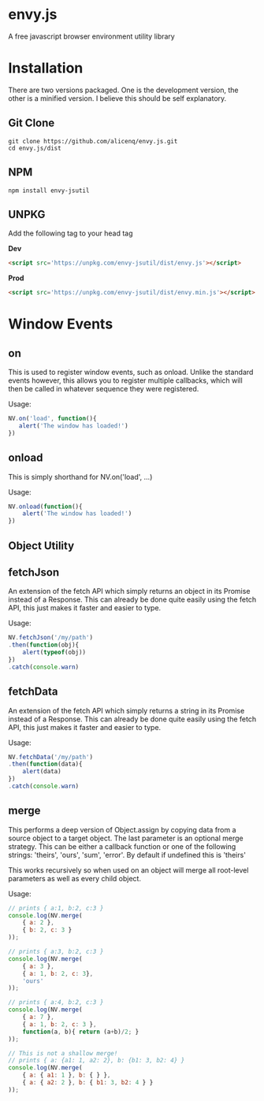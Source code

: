 envy.js
======
A free javascript browser environment utility library

Installation
======
There are two versions packaged. One is the development version, the other is a minified version. I believe this should be self explanatory. 

Git Clone
------
```
git clone https://github.com/alicenq/envy.js.git
cd envy.js/dist
```

NPM
------
`npm install envy-jsutil`



UNPKG
------
Add the following tag to your head tag

**Dev**
```html
<script src='https://unpkg.com/envy-jsutil/dist/envy.js'></script>
```


**Prod**
```html
<script src='https://unpkg.com/envy-jsutil/dist/envy.min.js'></script>
```



Window Events
======

on
------
This is used to register window events, such as onload. Unlike the standard events however, this allows you to register multiple callbacks, which will then be called in whatever sequence they were registered. 

Usage:
 ```javascript
NV.on('load', function(){
	alert('The window has loaded!')
})
```

onload
------
This is simply shorthand for NV.on('load', ...)

Usage: 
```javascript
NV.onload(function(){
	alert('The window has loaded!')
})
```

Object Utility
------

fetchJson
------
An extension of the fetch API which simply returns an object in its Promise instead of a Response. This can already be done quite easily using the fetch API, this just makes it faster and easier to type.

Usage: 
```javascript
NV.fetchJson('/my/path')
.then(function(obj){
	alert(typeof(obj))
})
.catch(console.warn)
```

fetchData
------
An extension of the fetch API which simply returns a string in its Promise instead of a Response. This can already be done quite easily using the fetch API, this just makes it faster and easier to type.

Usage: 
```javascript
NV.fetchData('/my/path')
.then(function(data){
	alert(data)
})
.catch(console.warn)
```

merge
------
This performs a deep version of Object.assign by copying data from a source object to a target object. The last parameter is an optional merge strategy. This can be either a callback function or one of the following strings: 'theirs', 'ours', 'sum', 'error'. By default if undefined this is 'theirs'

This works recursively so when used on an object will merge all root-level parameters as well as every child object.


Usage:
```javascript
// prints { a:1, b:2, c:3 }
console.log(NV.merge(
    { a: 2 }, 
    { b: 2, c: 3 }
));	

// prints { a:3, b:2, c:3 }
console.log(NV.merge(
    { a: 3 }, 
    { a: 1, b: 2, c: 3}, 
    'ours'
));	

// prints { a:4, b:2, c:3 }
console.log(NV.merge(
    { a: 7 },
    { a: 1, b: 2, c: 3 }, 
    function(a, b){ return (a+b)/2; } 
));	

// This is not a shallow merge!
// prints { a: {a1: 1, a2: 2}, b: {b1: 3, b2: 4} }
console.log(NV.merge(
    { a: { a1: 1 }, b: { } },
    { a: { a2: 2 }, b: { b1: 3, b2: 4 } }
));	


```



